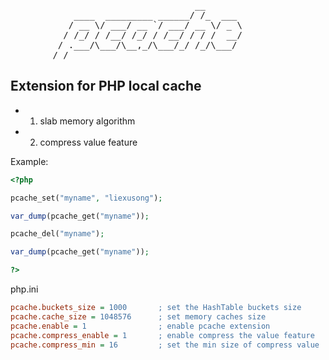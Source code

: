 <pre>
                                   __       
            ____  _________ ______/ /_  ___ 
           / __ \/ ___/ __ `/ ___/ __ \/ _ \
          / /_/ / /__/ /_/ / /__/ / / /  __/
         / .___/\___/\__,_/\___/_/ /_/\___/ 
        /_/                                 
</pre>

Extension for PHP local cache 
-----------------------------

* 1) slab memory algorithm
* 2) compress value feature


Example:
```php
<?php

pcache_set("myname", "liexusong");

var_dump(pcache_get("myname"));

pcache_del("myname");

var_dump(pcache_get("myname"));

?>
```

php.ini
```ini
pcache.buckets_size = 1000       ; set the HashTable buckets size
pcache.cache_size = 1048576      ; set memory caches size
pcache.enable = 1                ; enable pcache extension
pcache.compress_enable = 1       ; enable compress the value feature
pcache.compress_min = 16         ; set the min size of compress value
```

